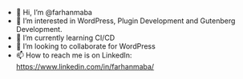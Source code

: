 - 👋 Hi, I’m @farhanmaba
- 👀 I’m interested in WordPress, Plugin Development and Gutenberg Development.
- 🌱 I’m currently learning CI/CD
- 💞️ I’m looking to collaborate for WordPress
- 📫 How to reach me is on LinkedIn: https://www.linkedin.com/in/farhanmaba/

<!---
farhanmaba/farhanmaba is a ✨ special ✨ repository because its `README.md` (this file) appears on your GitHub profile.
You can click the Preview link to take a look at your changes.
--->

